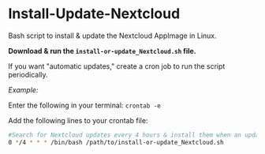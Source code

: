 # Install-Update-Nextcloud
Bash script to install &amp; update the Nextcloud AppImage in Linux.

**Download & run the `install-or-update_Nextcloud.sh` file.**

If you want "automatic updates," create a cron job to run the script periodically.

*Example:*

Enter the following in your terminal:
`crontab -e`

Add the following lines to your crontab file:
```bash
#Search for Nextcloud updates every 4 hours & install them when an update is available.
0 */4 * * * /bin/bash /path/to/install-or-update_Nextcloud.sh
```

